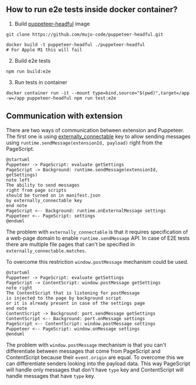 ## How to run e2e tests inside docker container?

1. Build [puppeteer-headful](https://github.com/mujo-code/puppeteer-headful) image

```shell
git clone https://github.com/mujo-code/puppeteer-headful.git
```

```shell
docker build -t puppeteer-headful ./puppeteer-headful
# For Apple M1 this will fail
```

2. Build e2e tests

```shell
npm run build:e2e
```

3. Run tests in container

```shell
docker container run -it --mount type=bind,source="$(pwd)",target=/app -w=/app puppeteer-headful npm run test:e2e
```

## Communication with extension

There are two ways of communication between extension and Puppeteer. The first one is using
[externally_connectable](https://developer.chrome.com/docs/extensions/mv3/manifest/externally_connectable/)
key to allow sending messages using `runtime.sendMessage(extensionId, payload)` right from the
PageScript.

```plantuml
@startuml
Puppeteer -> PageScript: evaluate getSettings
PageScript -> Background: runtime.sendMessage(extensionId, getSettings)
note left
The ability to send messages
right from page scripts
should be turned on in manifest.json
by externally_connectable key
end note
PageScript <-- Background: runtime.onExternalMessage settings
Puppeteer <-- PageScript: settings
@enduml
```

The problem with `externally_connectable` is that it requires specification of a web-page domain to
enable `runtime.sendMessage` API. In case of E2E tests there are multiple file pages that can't be
specified in `externally_connectable.matches`.

To overcome this restriction `window.postMessage` mechanism could be used.

```plantuml
@startuml
Puppeteer -> PageScript: evaluate getSettings
PageScript -> ContentScript: window.postMessage getSettings
note right
The ContentScript that is listening for postMessage
is injected to the page by background script
or it is already present in case of the settings page
end note
ContentScript -> Background: port.sendMessage getSettings
ContentScript <-- Background: port.onMessage settings
PageScript <-- ContentScript: window.postMessage settings
Puppeteer <-- PageScript: window.onMessage settings
@enduml
```

The problem with `window.postMessage` mechanism is that you can't differentiate between messages
that come from PageScript and ContentScript because their `event.origin` are equal. To overcome this
we can differentiate senders looking into the payload data. This way PageScript will handle only
messages that don't have `type` key and ContentScript will handle messages that have `type` key.
